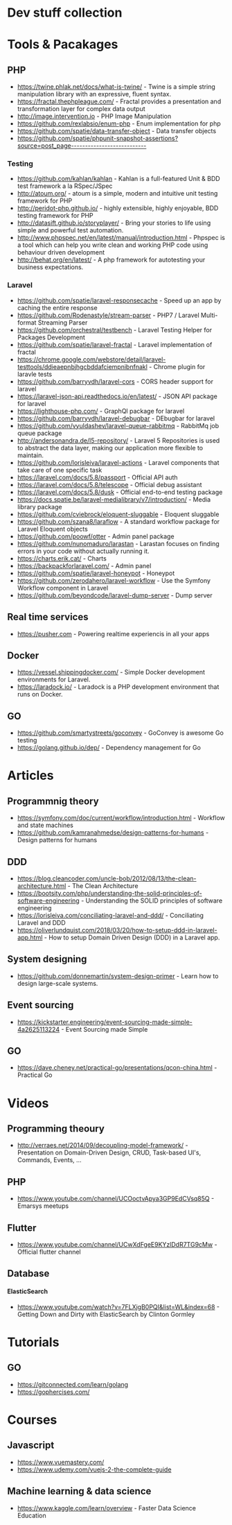# Dev stuff collection

# Tools & Pacakages
## PHP
* https://twine.phlak.net/docs/what-is-twine/ - Twine is a simple string manipulation library with an expressive, fluent syntax.
* https://fractal.thephpleague.com/ - Fractal provides a presentation and transformation layer for complex data output
* http://image.intervention.io - PHP Image Manipulation
* https://github.com/rexlabsio/enum-php - Enum implementation for php
* https://github.com/spatie/data-transfer-object - Data transfer objects
* https://github.com/spatie/phpunit-snapshot-assertions?source=post_page---------------------------

### Testing
* https://github.com/kahlan/kahlan - Kahlan is a full-featured Unit & BDD test framework a la RSpec/JSpec
* http://atoum.org/ - atoum is a simple, modern and intuitive unit testing framework for PHP
* http://peridot-php.github.io/ - highly extensible, highly enjoyable, BDD testing framework for PHP
* http://datasift.github.io/storyplayer/ - Bring your stories to life using simple and powerful test automation.
* http://www.phpspec.net/en/latest/manual/introduction.html - Phpspec is a tool which can help you write clean and working PHP code using behaviour driven development 
* http://behat.org/en/latest/ - A php framework for autotesting your business expectations.


### Laravel
* https://github.com/spatie/laravel-responsecache - Speed up an app by caching the entire response
* https://github.com/Rodenastyle/stream-parser - PHP7 / Laravel Multi-format Streaming Parser
* https://github.com/orchestral/testbench - Laravel Testing Helper for Packages Development
* https://github.com/spatie/laravel-fractal - Laravel implementation of fractal
* https://chrome.google.com/webstore/detail/laravel-testtools/ddieaepnbjhgcbddafciempnibnfnakl - Chrome plugin for laravle tests
* https://github.com/barryvdh/laravel-cors - CORS header support for laravel
* https://laravel-json-api.readthedocs.io/en/latest/ - JSON API package for laravel
* https://lighthouse-php.com/ - GraphQl package for laravel
* https://github.com/barryvdh/laravel-debugbar - DEbugbar for laravel
* https://github.com/vyuldashev/laravel-queue-rabbitmq - RabbitMq job queue package
* http://andersonandra.de/l5-repository/ - Laravel 5 Repositories is used to abstract the data layer, making our application more flexible to maintain. 
* https://github.com/lorisleiva/laravel-actions - Laravel components that take care of one specific task
* https://laravel.com/docs/5.8/passport - Official API auth 
* https://laravel.com/docs/5.8/telescope - Official debug assistant 
* https://laravel.com/docs/5.8/dusk - Official end-to-end testing package
* https://docs.spatie.be/laravel-medialibrary/v7/introduction/ - Media library package
* https://github.com/cviebrock/eloquent-sluggable - Eloquent sluggable
* https://github.com/szana8/laraflow - A standard workflow package for Laravel Eloquent objects
* https://github.com/poowf/otter - Admin panel package
* https://github.com/nunomaduro/larastan - Larastan focuses on finding errors in your code without actually running it.
* https://charts.erik.cat/ - Charts
* https://backpackforlaravel.com/ - Admin panel
* https://github.com/spatie/laravel-honeypot - Honeypot
* https://github.com/zerodahero/laravel-workflow - Use the Symfony Workflow component in Laravel
* https://github.com/beyondcode/laravel-dump-server - Dump server

## Real time services
* https://pusher.com - Powering realtime experiencis in all your apps

## Docker
* https://vessel.shippingdocker.com/ - Simple Docker development environments for Laravel.
* https://laradock.io/ - Laradock is a PHP development environment that runs on Docker.

## GO
* https://github.com/smartystreets/goconvey - GoConvey is awesome Go testing
* https://golang.github.io/dep/ - Dependency management for Go

# Articles

## Programmnig theory
* https://symfony.com/doc/current/workflow/introduction.html - Workflow and state machines
* https://github.com/kamranahmedse/design-patterns-for-humans - Design patterns for humans

## DDD
* https://blog.cleancoder.com/uncle-bob/2012/08/13/the-clean-architecture.html - The Clean Architecture
* https://bootsity.com/php/understanding-the-solid-principles-of-software-engineering - Understanding the SOLID principles of software engineering
* https://lorisleiva.com/conciliating-laravel-and-ddd/ - Conciliating Laravel and DDD
* https://oliverlundquist.com/2018/03/20/how-to-setup-ddd-in-laravel-app.html - How to setup Domain Driven Design (DDD) in a Laravel app.

## System designing
* https://github.com/donnemartin/system-design-primer - Learn how to design large-scale systems. 

## Event sourcing
* https://kickstarter.engineering/event-sourcing-made-simple-4a2625113224 - Event Sourcing made Simple

## GO
* https://dave.cheney.net/practical-go/presentations/qcon-china.html - Practical Go

# Videos
## Programming theoury
* http://verraes.net/2014/09/decoupling-model-framework/ - Presentation on Domain-Driven Design, CRUD, Task-based UI's, Commands, Events, ...

## PHP
* https://www.youtube.com/channel/UCOoctvApya3GP9EdCVsq85Q - Emarsys meetups

## Flutter
* https://www.youtube.com/channel/UCwXdFgeE9KYzlDdR7TG9cMw - Official flutter channel

## Database

#### ElasticSearch
* https://www.youtube.com/watch?v=7FLXjgB0PQI&list=WL&index=68 - Getting Down and Dirty with ElasticSearch by Clinton Gormley

# Tutorials
## GO
* https://gitconnected.com/learn/golang
* https://gophercises.com/

# Courses
## Javascript
* https://www.vuemastery.com/
* https://www.udemy.com/vuejs-2-the-complete-guide

## Machine learning & data science
* https://www.kaggle.com/learn/overview - Faster Data Science Education
